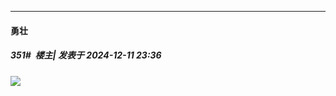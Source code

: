 ﻿
*****

####  勇壮  
##### 351#         楼主| 发表于 2024-12-11 23:36

<img src="https://p.sda1.dev/20/c031343fa500e5a3ee4c344d546bf754/image.png" referrerpolicy="no-referrer">

